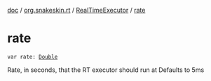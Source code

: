 [doc](../../index.md) / [org.snakeskin.rt](../index.md) / [RealTimeExecutor](index.md) / [rate](./rate.md)

# rate

`var rate: `[`Double`](https://kotlinlang.org/api/latest/jvm/stdlib/kotlin/-double/index.html)

Rate, in seconds, that the RT executor should run at
Defaults to 5ms

